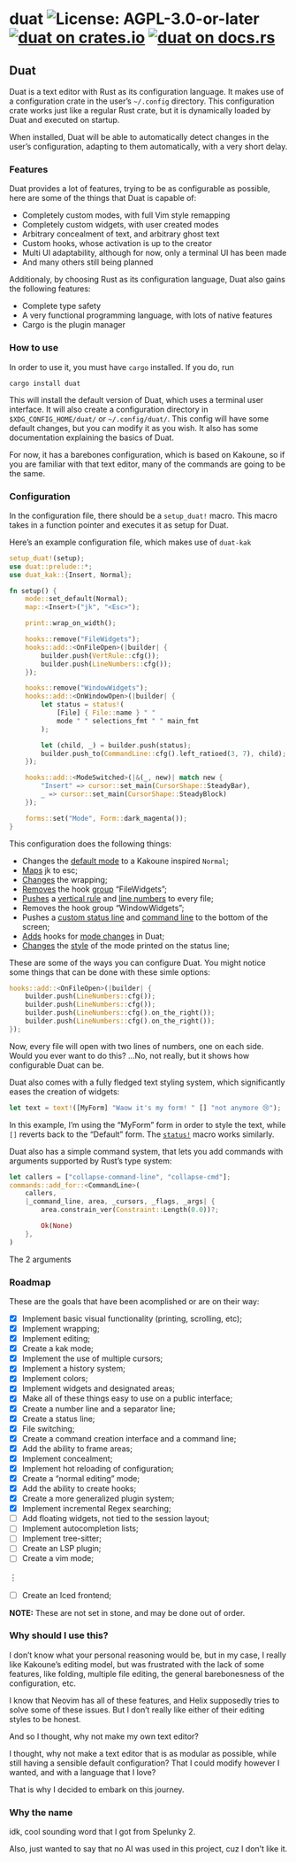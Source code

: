 # duat ![License: AGPL-3.0-or-later](https://img.shields.io/badge/license-AGPL--3.0--or--later-blue) [![duat on crates.io](https://img.shields.io/crates/v/duat)](https://crates.io/crates/duat) [![duat on docs.rs](https://docs.rs/duat/badge.svg)](https://docs.rs/duat)

## Duat

Duat is a text editor with Rust as its configuration language. It
makes use of a configuration crate in the user’s `~/.config`
directory. This configuration crate works just like a regular Rust
crate, but it is dynamically loaded by Duat and executed on
startup.

When installed, Duat will be able to automatically detect changes
in the user’s configuration, adapting to them automatically, with
a very short delay.

### Features

Duat provides a lot of features, trying to be as configurable as
possible, here are some of the things that Duat is capable of:

* Completely custom modes, with full Vim style remapping
* Completely custom widgets, with user created modes
* Arbitrary concealment of text, and arbitrary ghost text
* Custom hooks, whose activation is up to the creator
* Multi UI adaptability, although for now, only a terminal UI has
  been made
* And many others still being planned

Additionaly, by choosing Rust as its configuration language, Duat
also gains the following features:

* Complete type safety
* A very functional programming language, with lots of native
  features
* Cargo is the plugin manager

### How to use

In order to use it, you must have `cargo` installed. If you do,
run

`cargo install duat`

This will install the default version of Duat, which uses a
terminal user interface. It will also create a configuration
directory in `$XDG_CONFIG_HOME/duat/` or `~/.config/duat/`. This
config will have some default changes, but you can modify it as
you wish. It also has some documentation explaining the basics of
Duat.

For now, it has a barebones configuration, which is based on
Kakoune, so if you are familiar with that text editor, many of the
commands are going to be the same.

### Configuration

In the configuration file, there should be a `setup_duat!` macro.
This macro takes in a function pointer and executes it as setup
for Duat.

Here’s an example configuration file, which makes use of
`duat-kak`

```rust
setup_duat!(setup);
use duat::prelude::*;
use duat_kak::{Insert, Normal};

fn setup() {
    mode::set_default(Normal);
    map::<Insert>("jk", "<Esc>");

    print::wrap_on_width();

    hooks::remove("FileWidgets");
    hooks::add::<OnFileOpen>(|builder| {
        builder.push(VertRule::cfg());
        builder.push(LineNumbers::cfg());
    });

    hooks::remove("WindowWidgets");
    hooks::add::<OnWindowOpen>(|builder| {
        let status = status!(
            [File] { File::name } " "
            mode " " selections_fmt " " main_fmt
        );

        let (child, _) = builder.push(status);
        builder.push_to(CommandLine::cfg().left_ratioed(3, 7), child);
    });

    hooks::add::<ModeSwitched>(|&(_, new)| match new {
        "Insert" => cursor::set_main(CursorShape::SteadyBar),
        _ => cursor::set_main(CursorShape::SteadyBlock)
    });

    forms::set("Mode", Form::dark_magenta());
}
```

This configuration does the following things:

* Changes the [default mode][__link0] to a Kakoune inspired `Normal`;
* [Maps][__link1] jk to esc;
* [Changes][__link2] the wrapping;
* [Removes][__link3] the hook [group][__link4] “FileWidgets”;
* [Pushes][__link5] a [vertical rule][__link6] and [line numbers][__link7] to every file;
* Removes the hook group “WindowWidgets”;
* Pushes a [custom status line][__link8] and [command line][__link9] to the bottom
  of the screen;
* [Adds][__link10] hooks for [mode changes][__link11] in Duat;
* [Changes][__link12] the [style][__link13] of the mode printed on the
  status line;

These are some of the ways you can configure Duat. You might
notice some things that can be done with these simle options:

```rust
hooks::add::<OnFileOpen>(|builder| {
    builder.push(LineNumbers::cfg());
    builder.push(LineNumbers::cfg());
    builder.push(LineNumbers::cfg().on_the_right());
    builder.push(LineNumbers::cfg().on_the_right());
});
```

Now, every file will open with two lines of numbers, one on each
side. Would you ever want to do this? …No, not really, but it
shows how configurable Duat can be.

Duat also comes with a fully fledged text styling system, which
significantly eases the creation of widgets:

```rust
let text = text!([MyForm] "Waow it's my form! " [] "not anymore 😢");
```

In this example, I’m using the “MyForm” form in order to style the
text, while `[]` reverts back to the “Default” form. The
[`status!`][__link14] macro works similarly.

Duat also has a simple command system, that lets you add commands
with arguments supported by Rust’s type system:

```rust
let callers = ["collapse-command-line", "collapse-cmd"];
commands::add_for::<CommandLine>(
    callers,
    |_command_line, area, _cursors, _flags, _args| {
        area.constrain_ver(Constraint::Length(0.0))?;

        Ok(None)
    },
)
```

The 2 arguments

### Roadmap

These are the goals that have been acomplished or are on their
way:

* [x] Implement basic visual functionality (printing, scrolling,
  etc);
* [x] Implement wrapping;
* [x] Implement editing;
* [x] Create a kak mode;
* [x] Implement the use of multiple cursors;
* [x] Implement a history system;
* [x] Implement colors;
* [x] Implement widgets and designated areas;
* [x] Make all of these things easy to use on a public interface;
* [x] Create a number line and a separator line;
* [x] Create a status line;
* [x] File switching;
* [x] Create a command creation interface and a command line;
* [x] Add the ability to frame areas;
* [x] Implement concealment;
* [x] Implement hot reloading of configuration;
* [x] Create a “normal editing” mode;
* [x] Add the ability to create hooks;
* [x] Create a more generalized plugin system;
* [x] Implement incremental Regex searching;
* [ ] Add floating widgets, not tied to the session layout;
* [ ] Implement autocompletion lists;
* [ ] Implement tree-sitter;
* [ ] Create an LSP plugin;
* [ ] Create a vim mode;

︙

* [ ] Create an Iced frontend;

**NOTE:** These are not set in stone, and may be done out of
order.

### Why should I use this?

I don’t know what your personal reasoning would be, but in my
case, I really like Kakoune’s editing model, but was frustrated
with the lack of some
features, like folding, multiple file editing, the general
barebonesness of the configuration, etc.

I know that Neovim has all of these features, and Helix supposedly
tries to
solve some of these issues. But I don’t really like either of
their editing
styles to be honest.

And so I thought, why not make my own text editor?

I thought, why not make a text editor that is as modular as
possible, while
still having a sensible default configuration? That I could modify
however I
wanted, and with a language that I love?

That is why I decided to embark on this journey.

### Why the name

idk, cool sounding word that I got from Spelunky 2.

Also, just wanted to say that no AI was used in this project, cuz
I don’t like it.


 [__cargo_doc2readme_dependencies_info]: ggGkYW0BYXSEG_W_Gn_kaocAGwCcVPfenh7eGy6gYLEwyIe4G6-xw_FwcbpjYXKEG3jKs8Ry6S9HG-U1HOgXvPbCG5xPx_fVleseG-3BECEyC3EvYWSCgmRkdWF0ZTAuMS4zgmlkdWF0X2NvcmVlMC4yLjA
 [__link0]: https://docs.rs/duat/0.1.3/duat/?search=mode::set_default
 [__link1]: https://docs.rs/duat/0.1.3/duat/?search=prelude::map
 [__link10]: https://docs.rs/duat/0.1.3/duat/?search=hooks::add
 [__link11]: https://docs.rs/duat/0.1.3/duat/?search=hooks::ModeSwitched
 [__link12]: https://docs.rs/duat/0.1.3/duat/?search=forms::set
 [__link13]: https://docs.rs/duat/0.1.3/duat/?search=forms::Form
 [__link14]: https://docs.rs/duat/0.1.3/duat/?search=prelude::status
 [__link2]: https://docs.rs/duat/0.1.3/duat/?search=prelude::print::wrap_on_width
 [__link3]: https://docs.rs/duat/0.1.3/duat/?search=hooks::remove
 [__link4]: https://docs.rs/duat/0.1.3/duat/?search=hooks::add_grouped
 [__link5]: https://docs.rs/duat_core/0.2.0/duat_core/?search=ui::FileBuilder
 [__link6]: https://docs.rs/duat/0.1.3/duat/?search=prelude::VertRule
 [__link7]: https://docs.rs/duat/0.1.3/duat/?search=prelude::LineNumbers
 [__link8]: https://docs.rs/duat/0.1.3/duat/?search=prelude::status
 [__link9]: https://docs.rs/duat/0.1.3/duat/?search=prelude::CommandLine

